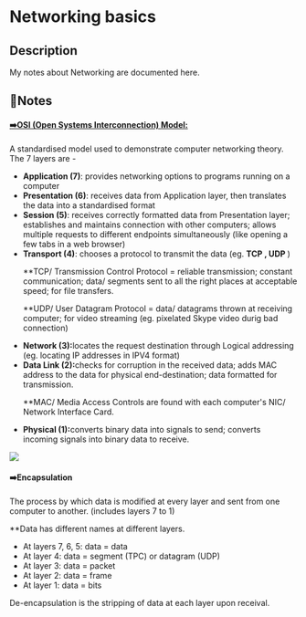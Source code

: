 <h1>Networking basics</h1> 

<h2>Description</h2>
<p>My notes about Networking are documented here.</p>

<h2>📝Notes</h2>
<h4><u>➡️OSI (Open Systems Interconnection) Model:</u></h4>
<p><b></b> A standardised model used to demonstrate computer networking theory. The 7 layers are - </p>
<ul>
  <li><b>Application (7)</b>: provides networking options to programs running on a computer</li>
  <li><b>Presentation (6)</b>: receives data from Application layer, then translates the data into a standardised format </li>
  <li><b>Session (5)</b>: receives correctly formatted data from Presentation layer; establishes and maintains connection with other computers; allows multiple requests to different endpoints simultaneously (like opening a few tabs in a web browser)</li>
  <li><b>Transport (4)</b>: chooses a protocol to transmit the data (eg. <b>TCP , UDP </b>) </li>
<p>**TCP/ Transmission Control Protocol = reliable transmission; constant communication; data/ segments sent to all the right places at acceptable speed; for file transfers.</p>
<p>**UDP/ User Datagram Protocol = data/ datagrams thrown at receiving computer; for video streaming (eg. pixelated Skype video durig bad connection) </p>
  <li><b>Network (3):</b>locates the request destination through Logical addressing (eg. locating IP addresses in IPV4 format)</li>
  <li><b>Data Link (2):</b>checks for corruption in the received data; adds MAC address to the data for physical end-destination; data formatted for transmission.</li>
  <p>**MAC/ Media Access Controls are found with each computer's NIC/ Network Interface Card.</p>
  <li><b>Physical (1):</b>converts binary data into signals to send; converts incoming signals into binary data to receive.</li>
</ul>

<img src="https://github.com/inezchong7/Networking-basics/assets/106855786/e854fc88-09c9-45b4-92cd-6e05fc89a55e"> 

<h4>➡️Encapsulation</h4>
<p> The process by which data is modified at every layer and sent from one computer to another. (includes layers 7 to 1) </p>
<p>**Data has different names at different layers.</p>
<ul>
  <li>At layers 7, 6, 5: data = data</li>
  <li>At layer 4: data = segment (TPC) or datagram (UDP) </li>
  <li>At layer 3: data = packet</li>
  <li>At layer 2: data = frame</li>
  <li>At layer 1: data = bits</li>
</ul>
<p>De-encapsulation is the stripping of data at each layer upon receival. </p>


